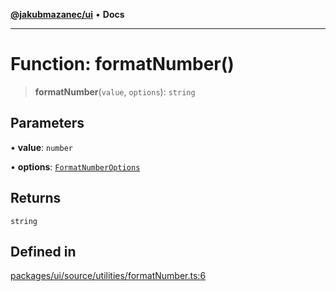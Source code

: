 [**@jakubmazanec/ui**](../README.md) • **Docs**

---

# Function: formatNumber()

> **formatNumber**(`value`, `options`): `string`

## Parameters

• **value**: `number`

• **options**: [`FormatNumberOptions`](../type-aliases/FormatNumberOptions.md)

## Returns

`string`

## Defined in

[packages/ui/source/utilities/formatNumber.ts:6](https://github.com/jakubmazanec/tools/blob/2afd81e4680434017b6f838733fd5ccd928cec42/packages/ui/source/utilities/formatNumber.ts#L6)
